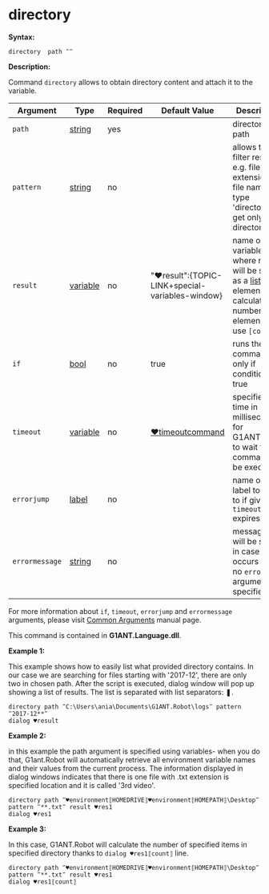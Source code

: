 # directory

**Syntax:**

```G1ANT
directory  path ‴‴ 
```

**Description:**

Command `directory` allows to obtain directory content and attach it to the variable.  

| Argument | Type | Required | Default Value | Description |
| -------- | ---- | -------- | ------------- | ----------- |
|`path`| [string](https://github.com/G1ANT-Robot/G1ANT.Manual/blob/master/G1ANT-Language/Structures/bool.md) | yes |  | directory path |
|`pattern`| [string](https://github.com/G1ANT-Robot/G1ANT.Manual/blob/master/G1ANT-Language/Structures/bool.md) | no |  | allows to filter results, e.g. file extensions, file names, type 'directory' to get only directories |
|`result`| [variable](https://github.com/G1ANT-Robot/G1ANT.Manual/blob/master/G1ANT-Language/Special-Characters/variable.md) | no | "♥result":{TOPIC-LINK+special-variables-window} | name of variable where results will be stored as a [list](https://github.com/G1ANT-Robot/G1ANT.Manual/blob/master/G1ANT-Language/Structures/bool.md)  elements. To calculate number of elements, use `[count]` |
|`if`| [bool](https://github.com/G1ANT-Robot/G1ANT.Manual/blob/master/G1ANT-Language/Structures/bool.md) | no | true | runs the command only if condition is true |
|`timeout`| [variable](https://github.com/G1ANT-Robot/G1ANT.Manual/blob/master/G1ANT-Language/Special-Characters/variable.md) | no | [♥timeoutcommand](https://github.com/G1ANT-Robot/G1ANT.Manual/blob/master/G1ANT-Language/Variables/Special-Variables.md)  | specifies time in milliseconds for G1ANT.Robot to wait for the command to be executed |
|`errorjump`| [label](https://github.com/G1ANT-Robot/G1ANT.Manual/blob/master/G1ANT-Language/Structures/bool.md) | no |  | name of the label to jump to if given `timeout` expires |
|`errormessage`| [string](https://github.com/G1ANT-Robot/G1ANT.Manual/blob/master/G1ANT-Language/Structures/bool.md) | no |  | message that will be shown in case error occurs and no `errorjump` argument is specified |

For more information about `if`, `timeout`, `errorjump` and `errormessage` arguments, please visit [Common Arguments](https://github.com/G1ANT-Robot/G1ANT.Manual/blob/master/G1ANT-Language/Common-Arguments.md)  manual page.

This command is contained in **G1ANT.Language.dll**.

**Example 1:**

This example shows how to easily list what provided directory contains.  In our case we are searching for files starting with '2017-12', there are only two in chosen path. After the script is executed, dialog window will pop up showing a list of results. The list is separated with list separators: ❚. 

```G1ANT
directory path ‴C:\Users\ania\Documents\G1ANT.Robot\logs‴ pattern ‴2017-12**‴
dialog ♥result
```

 

**Example 2:**

in this example the path argument is specified using variables- when you do that, G1ant.Robot will automatically retrieve all environment variable names and their values from the current process.
The information displayed in dialog windows indicates that there is one file with .txt extension is specified location and it is called '3rd video'.

```G1ANT
directory path ‴♥environment⟦HOMEDRIVE⟧♥environment⟦HOMEPATH⟧\Desktop‴  pattern ‴**.txt‴ result ♥res1
dialog ♥res1
```

 

**Example 3:**

In this case, G1ANT.Robot will calculate the number of specified items in specified directory thanks to `dialog ♥res1⟦count⟧` line.

```G1ANT
directory path ‴♥environment⟦HOMEDRIVE⟧♥environment⟦HOMEPATH⟧\Desktop‴  pattern ‴**.txt‴ result ♥res1
dialog ♥res1⟦count⟧
```
